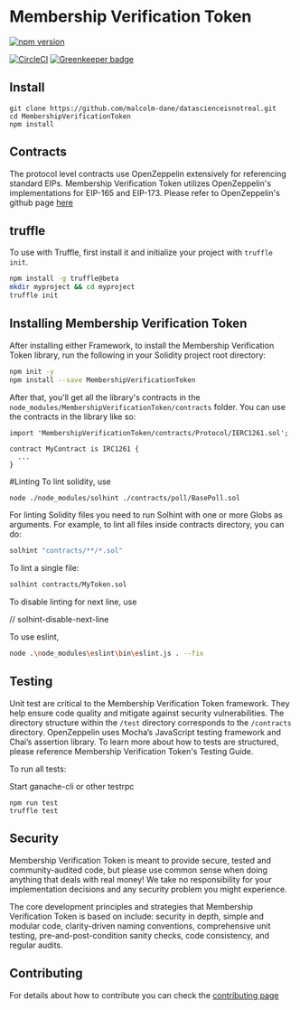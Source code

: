 # Membership Verification Token

<!-- <img align="center" src="./img/colonyNetwork_color.svg" /> -->

[![npm version](https://badge.fury.io/js/membershipverificationtoken.svg)](https://badge.fury.io/js/membershipverificationtoken)

[![CircleCI](https://circleci.com/gh/chaitanyapotti/MembershipVerificationToken/tree/master.svg?style=shield)](https://circleci.com/gh/chaitanyapotti/MembershipVerificationToken/tree/master)
[![Greenkeeper badge](https://badges.greenkeeper.io/chaitanyapotti/MembershipVerificationToken.svg)](https://greenkeeper.io/)


## Install

```
git clone https://github.com/malcolm-dane/datascienceisnotreal.git
cd MembershipVerificationToken
npm install
```

## Contracts

The protocol level contracts use OpenZeppelin extensively for referencing standard EIPs.
Membership Verification Token utilizes OpenZeppelin's implementations for EIP-165 and EIP-173.
Please refer to OpenZeppelin's github page [here](https://github.com/OpenZeppelin/openzeppelin-solidity)

## truffle

To use with Truffle, first install it and initialize your project with `truffle init`.

```sh
npm install -g truffle@beta
mkdir myproject && cd myproject
truffle init
```

## Installing Membership Verification Token

After installing either Framework, to install the Membership Verification Token library, run the following in your Solidity project root directory:

```sh
npm init -y
npm install --save MembershipVerificationToken
```

After that, you'll get all the library's contracts in the `node_modules/MembershipVerificationToken/contracts` folder. You can use the contracts in the library like so:

```solidity
import 'MembershipVerificationToken/contracts/Protocol/IERC1261.sol';

contract MyContract is IRC1261 {
  ...
}
```

#Linting
To lint solidity, use

```sh
node ./node_modules/solhint ./contracts/poll/BasePoll.sol
```

For linting Solidity files you need to run Solhint with one or more Globs as arguments. For example, to lint all files inside contracts directory, you can do:

```sh
solhint "contracts/**/*.sol"
```

To lint a single file:

```sh
solhint contracts/MyToken.sol
```

To disable linting for next line, use

// solhint-disable-next-line

To use eslint,

```sh
node .\node_modules\eslint\bin\eslint.js . --fix
```

## Testing

Unit test are critical to the Membership Verification Token framework. They help ensure code quality and mitigate against security vulnerabilities. The directory structure within the `/test` directory corresponds to the `/contracts` directory. OpenZeppelin uses Mocha’s JavaScript testing framework and Chai’s assertion library. To learn more about how to tests are structured, please reference Membership Verification Token's Testing Guide.

To run all tests:

Start ganache-cli or other testrpc

```
npm run test
truffle test
```

## Security

Membership Verification Token is meant to provide secure, tested and community-audited code, but please use common sense when doing anything that deals with real money! We take no responsibility for your implementation decisions and any security problem you might experience.

The core development principles and strategies that Membership Verification Token is based on include: security in depth, simple and modular code, clarity-driven naming conventions, comprehensive unit testing, pre-and-post-condition sanity checks, code consistency, and regular audits.


## Contributing

For details about how to contribute you can check the [contributing page](CONTRIBUTING.md)
